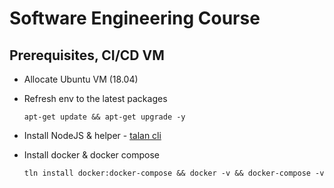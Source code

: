 # Software Engineering Course

## Prerequisites, CI/CD VM
* Allocate Ubuntu VM (18.04)
* Refresh env to the latest packages
  ```
  apt-get update && apt-get upgrade -y
  ```

* Install NodeJS & helper - [talan cli](https://github.com/project-talan/tln-cli)
* Install docker & docker compose
  ```
  tln install docker:docker-compose && docker -v && docker-compose -v
  ```
